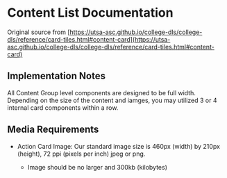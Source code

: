 # Content List Documentation

Original source from [https://utsa-asc.github.io/college-dls/college-dls/reference/card-tiles.html#content-card](https://utsa-asc.github.io/college-dls/college-dls/reference/card-tiles.html#content-card)
## Implementation Notes

All Content Group level components are designed to be full width.  Depending on the size of the content and iamges, you may utilized 3 or 4 internal card components within a row.  

## Media Requirements
- Action Card Image: Our standard image size is 460px (width) by 210px (height), 72 ppi (pixels per inch) jpeg or png.

    - Image should be no larger and 300kb (kilobytes)